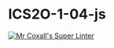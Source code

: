 # ICS2O-1-04-js

[![Mr Coxall's Super Linter](https://github.com/Chloe-Havel/ICS20-intro-03-js/workflows/Mr%20Coxall's%20Super%20Linter/badge.svg)](https://github.com/Chloe-Havel/ICS20-intro-03-js/actions/)
